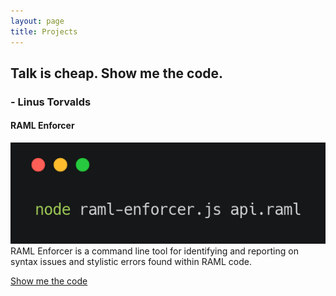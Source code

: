 ```yaml
---
layout: page
title: Projects
---
```

## Talk is cheap. Show me the code.
### - Linus Torvalds

#### RAML Enforcer
![RAML Enforcer screenshot](assets/images/projects/raml-enforcer.png)
RAML Enforcer is a command line tool for identifying and reporting on syntax issues and stylistic errors found within RAML code.

[Show me the code](https://github.com/Mike-Gough/raml-enforcer)
